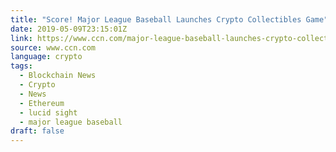```yaml
---
title: "Score! Major League Baseball Launches Crypto Collectibles Game"
date: 2019-05-09T23:15:01Z
link: https://www.ccn.com/major-league-baseball-launches-crypto-collectibles?utm_medium=RSS&utm_source=news.12bit.vn
source: www.ccn.com
language: crypto
tags:
  - Blockchain News
  - Crypto
  - News
  - Ethereum
  - lucid sight
  - major league baseball
draft: false
---
```

